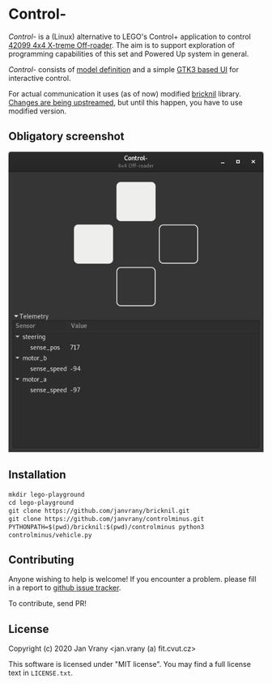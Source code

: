 # Control-

*Control-* is a (Linux) alternative to LEGO's Control+ application to control [42099 4x4 X-treme Off-roader][1]. The aim is to support exploration of programming capabilities of this set and Powered Up system in general.

*Control-* consists of [model definition][2] and a simple [GTK3 based UI][3] for interactive control.

For actual communication it uses (as of now) modified [bricknil][4] library. [Changes are being upstreamed][7], but until this happen, you have to use modified version.

## Obligatory screenshot

![Obligatory screenshot](https://raw.githubusercontent.com/janvrany/controlminus/master/doc/screenshot1.png "Obligatory screenshot")

## Installation

```
mkdir lego-playground
cd lego-playground
git clone https://github.com/janvrany/bricknil.git
git clone https://github.com/janvrany/controlminus.git
PYTHONPATH=$(pwd)/bricknil:$(pwd)/controlminus python3 controlminus/vehicle.py
```

## Contributing

Anyone wishing to help is welcome! If you encounter a problem. please fill in a report to [github issue tracker][6].

To contribute, send PR!

## License

Copyright (c) 2020 Jan Vrany <jan.vrany (a) fit.cvut.cz>

This software is licensed under "MIT license". You may find a full license text in `LICENSE.txt`.

[1]: https://www.lego.com/en-gb/product/4x4-x-treme-off-roader-42099
[2]: https://github.com/janvrany/controlminus/blob/master/controlminus/model.py
[3]: https://github.com/janvrany/controlminus/blob/master/controlminus/ui/vehicle.py
[4]: https://github.com/janvrany/bricknil
[5]: https://github.com/virantha/bricknil
[6]: https://github.com/janvrany/controlminus/issues
[7]: https://github.com/virantha/bricknil/pulls